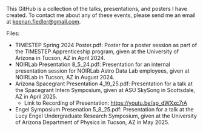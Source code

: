 This GitHub is a collection of the talks, presentations, and posters I have created.
To contact me about any of these events, please send me an email at keenan.fiedler@gmail.com.

Files:
  - TIMESTEP Spring 2024 Poster.pdf: Poster for a poster session as part of the TIMESTEP Apprenticeship program, given at the University of Arizona in Tucson, AZ in April 2024.
  - NOIRLab Presentation 8_5_24.pdf: Presentation for an internal presentation session for NOIRLab Astro Data Lab employees, given at NOIRLab in Tucson, AZ in August 2024.
  - Arizona Spacegrant Presentation 4_19_25.pdf: Presentation for a talk at the Spacegrant Intern Symposium, given at ASU SkySong in Scottsdale, AZ in April 2025.
      - Link to Recording of Presentation: https://youtu.be/ap_dWXxc7rA
  - Engel Symposium Presenation 5_8_25.pdf: Presentation for a talk at the Lucy Engel Undergraduate Research Symposium, given at the University of Arizona Department of Physics in Tucson, AZ in May 2025.
